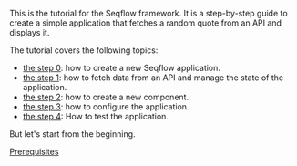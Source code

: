 
This is the tutorial for the Seqflow framework. It is a step-by-step guide to create a simple application that fetches a random quote from an API and displays it.

The tutorial covers the following topics:
- [the step 0](/getting-started/prerequisites): how to create a new Seqflow application.
- [the step 1](/getting-started/fetch-data): how to fetch data from an API and manage the state of the application.
- [the step 2](/getting-started/split-components): how to create a new component.
- [the step 3](/getting-started/configuration): how to configure the application.
- [the step 4](/getting-started/test): How to test the application.

But let's start from the beginning.

<div class="d-grid gap-2 col-6 mx-auto">
    <a href="/getting-started/prerequisites" class="btn btn-outline-primary btn-lg">Prerequisites</a>
</div>
